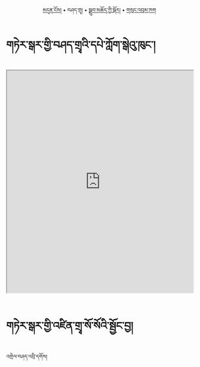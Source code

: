 <p align="center">
  <a href="https://bdrc-reader.github.io/tergar/">མདུན་ངོས།</a> •
  <span>བཤད་གྲྭ།</span> • <a href="https://bdrc-reader.github.io/tergar/drubchod">སྒྲུབ་མཆོད་ཀྱི་སྐོར།</a> • <a href="https://bdrc-reader.github.io/tergar/sungbum">གསུང་འབུམ་ཁག</a>
  </p>

# གཏེར་སྒར་གྱི་བཤད་གྲྭའི་དཔེ་ཀློག་སྒེའུ་ཁུང་།

<iframe src="https://library.bdrc.io/scripts/embed-iframe.html?work=bdr:W1ERI0028001&origin=website.com" width="100%" height="600"></iframe>

<br>
<br>

# གཏེར་སྒར་གྱི་འཛིན་གྲྭ་སོ་སོའི་སྦྱོང་བྱ།

འགྲེལ་བཤད་འབྲི་དགོས།